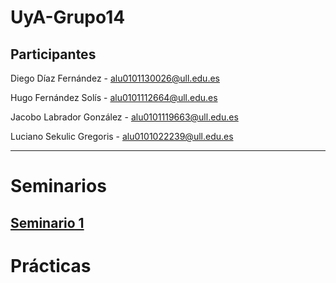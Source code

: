 # UyA-Grupo14

## Participantes
Diego Díaz Fernández - alu0101130026@ull.edu.es

Hugo Fernández Solís - alu0101112664@ull.edu.es

Jacobo Labrador González - alu0101119663@ull.edu.es

Luciano Sekulic Gregoris - alu0101022239@ull.edu.es

----------------------------------
# Seminarios

## [Seminario 1](https://github.com/alu0101119663/UyA-Grupo14/tree/main/Seminarios/Seminario%201)

# Prácticas
